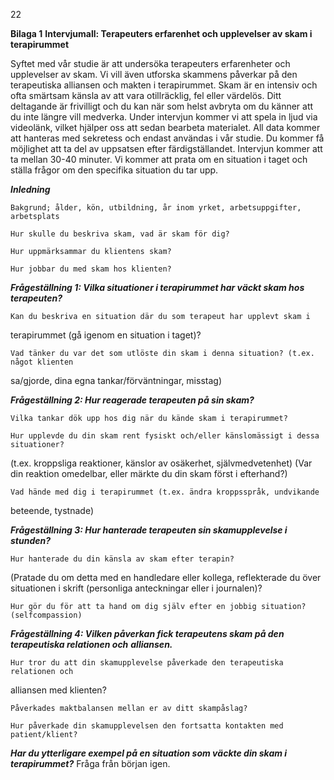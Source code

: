 22

**Bilaga 1**
**Intervjumall: Terapeuters erfarenhet och upplevelser av skam i terapirummet**

Syftet med vår studie är att undersöka terapeuters erfarenheter och upplevelser av skam. Vi vill
även utforska skammens påverkar på den terapeutiska alliansen och makten i terapirummet.
Skam är en intensiv och ofta smärtsam känsla av att vara otillräcklig, fel eller värdelös.
Ditt deltagande är frivilligt och du kan när som helst avbryta om du känner att du inte längre
vill medverka. Under intervjun kommer vi att spela in ljud via videolänk, vilket hjälper oss att
sedan bearbeta materialet. All data kommer att hanteras med sekretess och endast användas i
vår studie. Du kommer få möjlighet att ta del av uppsatsen efter färdigställandet. Intervjun
kommer att ta mellan 30-40 minuter. Vi kommer att prata om en situation i taget och ställa
frågor om den specifika situation du tar upp.

***Inledning***

    Bakgrund; ålder, kön, utbildning, år inom yrket, arbetsuppgifter, arbetsplats

    Hur skulle du beskriva skam, vad är skam för dig?

    Hur uppmärksammar du klientens skam?

    Hur jobbar du med skam hos klienten?

***Frågeställning 1: Vilka situationer i terapirummet har väckt skam hos terapeuten?***

    Kan du beskriva en situation där du som terapeut har upplevt skam i
terapirummet (gå igenom en situation i taget)?

    Vad tänker du var det som utlöste din skam i denna situation? (t.ex. något klienten
sa/gjorde, dina egna tankar/förväntningar, misstag)

***Frågeställning 2: Hur reagerade terapeuten på sin skam?***

    Vilka tankar dök upp hos dig när du kände skam i terapirummet?

    Hur upplevde du din skam rent fysiskt och/eller känslomässigt i dessa situationer?
(t.ex. kroppsliga reaktioner, känslor av osäkerhet, självmedvetenhet)
(Var din reaktion omedelbar, eller märkte du din skam först i efterhand?)

    Vad hände med dig i terapirummet (t.ex. ändra kroppsspråk, undvikande
beteende, tystnade)

***Frågeställning 3: Hur hanterade terapeuten sin skamupplevelse i stunden?***

    Hur hanterade du din känsla av skam efter terapin?
(Pratade du om detta med en handledare eller kollega, reflekterade du över situationen i skrift
(personliga anteckningar eller i journalen)?

    Hur gör du för att ta hand om dig själv efter en jobbig situation? (selfcompassion)

***Frågeställning 4: Vilken påverkan fick terapeutens skam på den terapeutiska relationen och***
***alliansen.***

    Hur tror du att din skamupplevelse påverkade den terapeutiska relationen och
alliansen med klienten?

    Påverkades maktbalansen mellan er av ditt skampåslag?

    Hur påverkade din skamupplevelsen den fortsatta kontakten med patient/klient?

***Har du ytterligare exempel på en situation som väckte din skam i terapirummet?*** Fråga från
början igen.

